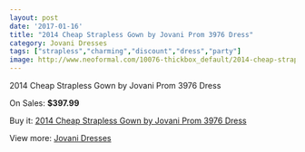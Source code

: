 ```yaml
---
layout: post
date: '2017-01-16'
title: "2014 Cheap Strapless Gown by Jovani Prom 3976 Dress"
category: Jovani Dresses
tags: ["strapless","charming","discount","dress","party"]
image: http://www.neoformal.com/10076-thickbox_default/2014-cheap-strapless-gown-by-jovani-prom-3976-dress.jpg
---
```

2014 Cheap Strapless Gown by Jovani Prom 3976 Dress

On Sales: **$397.99**
<a href="https://www.neoformal.com/en/jovani-dresses-2014/3495-2014-cheap-strapless-gown-by-jovani-prom-3976-dress.html"><amp-img layout="responsive" width="600" height="600" src="//www.neoformal.com/10076-thickbox_default/2014-cheap-strapless-gown-by-jovani-prom-3976-dress.jpg" alt="2014 Cheap Strapless Gown by Jovani Prom 3976 Dress 0" /></a>
<a href="https://www.neoformal.com/en/jovani-dresses-2014/3495-2014-cheap-strapless-gown-by-jovani-prom-3976-dress.html"><amp-img layout="responsive" width="600" height="600" src="//www.neoformal.com/10077-thickbox_default/2014-cheap-strapless-gown-by-jovani-prom-3976-dress.jpg" alt="2014 Cheap Strapless Gown by Jovani Prom 3976 Dress 1" /></a>
<a href="https://www.neoformal.com/en/jovani-dresses-2014/3495-2014-cheap-strapless-gown-by-jovani-prom-3976-dress.html"><amp-img layout="responsive" width="600" height="600" src="//www.neoformal.com/10078-thickbox_default/2014-cheap-strapless-gown-by-jovani-prom-3976-dress.jpg" alt="2014 Cheap Strapless Gown by Jovani Prom 3976 Dress 2" /></a>
<a href="https://www.neoformal.com/en/jovani-dresses-2014/3495-2014-cheap-strapless-gown-by-jovani-prom-3976-dress.html"><amp-img layout="responsive" width="600" height="600" src="//www.neoformal.com/10079-thickbox_default/2014-cheap-strapless-gown-by-jovani-prom-3976-dress.jpg" alt="2014 Cheap Strapless Gown by Jovani Prom 3976 Dress 3" /></a>
<a href="https://www.neoformal.com/en/jovani-dresses-2014/3495-2014-cheap-strapless-gown-by-jovani-prom-3976-dress.html"><amp-img layout="responsive" width="600" height="600" src="//www.neoformal.com/10080-thickbox_default/2014-cheap-strapless-gown-by-jovani-prom-3976-dress.jpg" alt="2014 Cheap Strapless Gown by Jovani Prom 3976 Dress 4" /></a>

Buy it: [2014 Cheap Strapless Gown by Jovani Prom 3976 Dress](https://www.neoformal.com/en/jovani-dresses-2014/3495-2014-cheap-strapless-gown-by-jovani-prom-3976-dress.html "2014 Cheap Strapless Gown by Jovani Prom 3976 Dress")

View more: [Jovani Dresses](https://www.neoformal.com/en/48-jovani-dresses-2014 "Jovani Dresses")